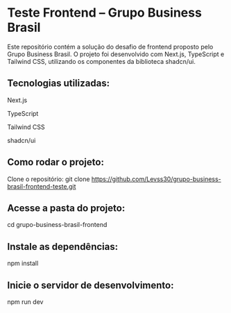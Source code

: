 # Teste Frontend – Grupo Business Brasil

Este repositório contém a solução do desafio de frontend proposto pelo Grupo Business Brasil. O projeto foi desenvolvido com Next.js, TypeScript e Tailwind CSS, utilizando os componentes da biblioteca shadcn/ui.

## Tecnologias utilizadas:

Next.js

TypeScript

Tailwind CSS

shadcn/ui

## Como rodar o projeto:

Clone o repositório:
git clone https://github.com/Levss30/grupo-business-brasil-frontend-teste.git

## Acesse a pasta do projeto:

cd grupo-business-brasil-frontend

## Instale as dependências:

npm install

## Inicie o servidor de desenvolvimento:

npm run dev
